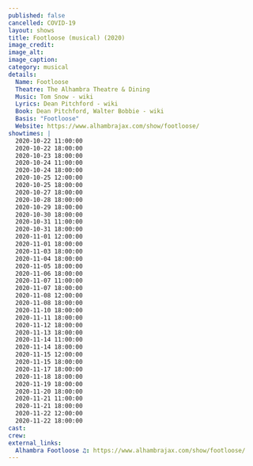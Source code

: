 ```yaml
---
published: false
cancelled: COVID-19
layout: shows
title: Footloose (musical) (2020)
image_credit: 
image_alt:
image_caption:
category: musical
details:
  Name: Footloose
  Theatre: The Alhambra Theatre & Dining
  Music: Tom Snow - wiki
  Lyrics: Dean Pitchford - wiki
  Book: Dean Pitchford, Walter Bobbie - wiki
  Basis: "Footloose"
  Website: https://www.alhambrajax.com/show/footloose/
showtimes: |
  2020-10-22 11:00:00
  2020-10-22 18:00:00
  2020-10-23 18:00:00
  2020-10-24 11:00:00
  2020-10-24 18:00:00
  2020-10-25 12:00:00
  2020-10-25 18:00:00
  2020-10-27 18:00:00
  2020-10-28 18:00:00
  2020-10-29 18:00:00
  2020-10-30 18:00:00
  2020-10-31 11:00:00
  2020-10-31 18:00:00
  2020-11-01 12:00:00
  2020-11-01 18:00:00
  2020-11-03 18:00:00
  2020-11-04 18:00:00
  2020-11-05 18:00:00
  2020-11-06 18:00:00
  2020-11-07 11:00:00
  2020-11-07 18:00:00
  2020-11-08 12:00:00
  2020-11-08 18:00:00
  2020-11-10 18:00:00
  2020-11-11 18:00:00
  2020-11-12 18:00:00
  2020-11-13 18:00:00
  2020-11-14 11:00:00
  2020-11-14 18:00:00
  2020-11-15 12:00:00
  2020-11-15 18:00:00
  2020-11-17 18:00:00
  2020-11-18 18:00:00
  2020-11-19 18:00:00
  2020-11-20 18:00:00
  2020-11-21 11:00:00
  2020-11-21 18:00:00
  2020-11-22 12:00:00
  2020-11-22 18:00:00
cast: 
crew:
external_links:
  Alhambra Footloose ♫: https://www.alhambrajax.com/show/footloose/
---
```

